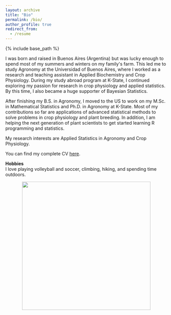 ```yaml
---
layout: archive
title: "Bio"
permalink: /bio/
author_profile: true
redirect_from:
  - /resume
---
```


{% include base_path %}

I was born and raised in Buenos Aires (Argentina) but was lucky enough to spend most of my summers and winters on my family's farm. 
This led me to study Agronomy at the Universidad of Buenos Aires, where I worked as a research and teaching assistant in Applied Biochemistry and Crop Physiology. 
During my study abroad program at K-State, I continued exploring my passion for research in crop physiology and applied statistics. 
By this time, I also became a huge supporter of Bayesian Statistics.  

After finishing my B.S. in Agronomy, I moved to the US to work on my M.Sc. in Mathematical Statistics and Ph.D. in Agronomy at K-State. 
Most of my contributions so far are applications of advanced statistical methods to solve problems in crop physiology and plant breeding. 
In addition, I am helping the next generation of plant scientists to get started learning R programming and statistics.  

My research interests are Applied Statistics in Agronomy and Crop Physiology.  

You can find my complete CV [here](/Lacasa_June23.pdf).

**Hobbies**  
I love playing volleyball and soccer, climbing, hiking, and spending time outdoors. 

<p align="center">
  <img src="https://github.com/jlacasa/jlacasa.github.io/blob/master/034.JPG" width="400" />
</p>
